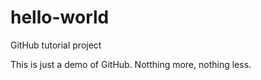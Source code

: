 # hello-world
GitHub tutorial project

This is just a demo of GitHub. Notthing more, nothing less. 
